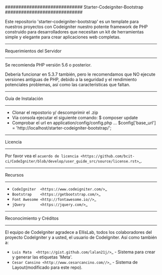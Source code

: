 #############################
Starter-Codeigniter-Bootstrap
#############################

Este repositorio 'starter-codeigniter-bootstrap' es un template para
nuestros proyectos con Codeigniter nuestro potente framework de PHP 
construido para desarrolladores que necesitan un kit de herramientas
simple y elegante para crear aplicaciones web completas.

***************************
Requerimientos del Servidor
***************************

Se recomienda PHP versión 5.6 o posterior.

Debería funcionar en 5.3.7 también, pero le recomendamos que NO ejecute
versiones antiguas de PHP, debido a la seguridad y el rendimiento potenciales
problemas, así como las características que faltan.

*******************
Guía de Instalación
*******************

- Clonar el repostorio y/ descomprimir el .zip
- Vía consola ejecutar el siguiente comando: $ composer update
- Comprobar el url en application/config/config.php ... $config['base_url'] = 'http://localhost/starter-codeigniter-bootstrap/';

********
Licencia
********

Por favor vea el `acuerdo de licencia <https://github.com/bcit-ci/CodeIgniter/blob/develop/user_guide_src/source/license.rst>`_.

********
Recursos
********

-  `CodeIgniter  <https://www.codeigniter.com/>`_
-  `Bootstrap    <https://getbootstrap.com/>`_
-  `Font Awesome <http://fontawesome.io//>`_
-  `jQuery       <https://jquery.com/>`_

*************************
Reconocimiento y Créditos
*************************

El equipo de CodeIgniter agradece a EllisLab, todos los colaboradores 
del proyecto CodeIgniter y a usted, el usuario de CodeIgniter. Así
como también a:

-  `Luis Mata  <https://gist.github.com/lalan21j/>`_ - Sistema para crear y generar las etiquetas 'Meta'.
-  `Cesar Cansino <http://www.cesarcancino.com//>`_ - Sistema de Layout(modificado para este repo).
